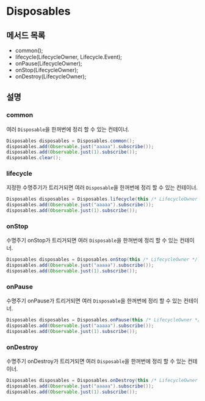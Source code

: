# Disposables

## 메서드 목록

- common();
- lifecycle(LifecycleOwner, Lifecycle.Event);
- onPause(LifecycleOwner);
- onStop(LifecycleOwner);
- onDestroy(LifecycleOwner);

## 설명

### common

여러 `Disposable`을 한꺼번에 정리 할 수 있는 컨테이너.

```java
Disposables disposables = Disposables.common();
disposables.add(Observable.just("aaaaa").subscribe());
disposables.add(Observable.just(1).subscribe());
disposables.clear();
```

### lifecycle

지정한 수명주기가 트리거되면 여러 `Disposable`을 한꺼번에 정리 할 수 있는 컨테이너.

```java
Disposables disposables = Disposables.lifecycle(this /* LifecycleOwner */, ifecycle.Event.ON_DESTROY);
disposables.add(Observable.just("aaaaa").subscribe());
disposables.add(Observable.just(1).subscribe());
```

### onStop

수명주기 onStop가 트리거되면 여러 `Disposable`을 한꺼번에 정리 할 수 있는 컨테이너.

```java
Disposables disposables = Disposables.onStop(this /* LifecycleOwner */);
disposables.add(Observable.just("aaaaa").subscribe());
disposables.add(Observable.just(1).subscribe());
```

### onPause

수명주기 onPause가 트리거되면 여러 `Disposable`을 한꺼번에 정리 할 수 있는 컨테이너.

```java
Disposables disposables = Disposables.onPause(this /* LifecycleOwner */);
disposables.add(Observable.just("aaaaa").subscribe());
disposables.add(Observable.just(1).subscribe());
```

### onDestroy

수명주기 onDestroy가 트리거되면 여러 `Disposable`을 한꺼번에 정리 할 수 있는 컨테이너.

```java
Disposables disposables = Disposables.onDestroy(this /* LifecycleOwner */);
disposables.add(Observable.just("aaaaa").subscribe());
disposables.add(Observable.just(1).subscribe());
```
